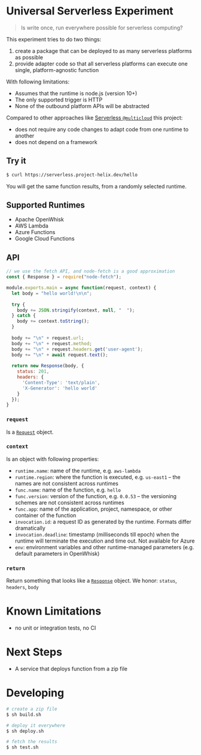 # Universal Serverless Experiment

> Is write once, run everywhere possible for serverless computing?

This experiment tries to do two things:

1. create a package that can be deployed to as many serverless platforms as possible
2. provide adapter code so that all serverless platforms can execute one single, platform-agnostic function

With following limitations:

- Assumes that the runtime is node.js (version 10+)
- The only supported trigger is HTTP
- None of the outbound platform APIs will be abstracted

Compared to other approaches like [Serverless `@multicloud`](https://github.com/serverless/multicloud) this project:

- does not require any code changes to adapt code from one runtime to another
- does not depend on a framework

## Try it

```bash
$ curl https://serverless.project-helix.dev/hello
```

You will get the same function results, from a randomly selected runtime.

## Supported Runtimes

- Apache OpenWhisk
- AWS Lambda
- Azure Functions
- Google Cloud Functions

## API

```javascript
// we use the fetch API, and node-fetch is a good approximation
const { Response } = require("node-fetch");

module.exports.main = async function(request, context) {
  let body = "hello world!\n\n";
  
  try {
    body += JSON.stringify(context, null, "  ");
  } catch {
    body += context.toString();
  }
  
  body += "\n" + request.url;
  body += "\n" + request.method;
  body += "\n" + request.headers.get('user-agent');
  body += "\n" + await request.text();
  
  return new Response(body, {
    status: 201,
    headers: {
      'Content-Type': 'text/plain',
      'X-Generator': 'hello world'
    }
  });
}
```

### `request`

Is a [`Request`](https://developer.mozilla.org/en-US/docs/Web/API/Request) object.

### `context`

Is an object with following properties:

- `runtime.name`: name of the runtime, e.g. `aws-lambda`
- `runtime.region`: where the function is executed, e.g. `us-east1` – the names are not consistent across runtimes
- `func.name`: name of the function, e.g. `hello`
- `func.version`: version of the function, e.g. `0.0.53` – the versioning schemes are not consistent across runtimes
- `func.app`: name of the application, project, namespace, or other container of the function
- `invocation.id`: a request ID as generated by the runtime. Formats differ dramatically
- `invocation.deadline`: timestamp (milliseconds till epoch) when the runtime will terminate the execution and time out. Not available for Azure
- `env`: environment variables and other runtime-managed parameters (e.g. default parameters in OpenWhisk)

### `return`

Return something that looks like a [`Response`](https://developer.mozilla.org/en-US/docs/Web/API/Request) object.
We honor: `status`, `headers`, `body`

# Known Limitations 

- no unit or integration tests, no CI

# Next Steps

- A service that deploys function from a zip file

# Developing

```bash
# create a zip file
$ sh build.sh

# deploy it everywhere
$ sh deploy.sh

# fetch the results
$ sh test.sh
```
